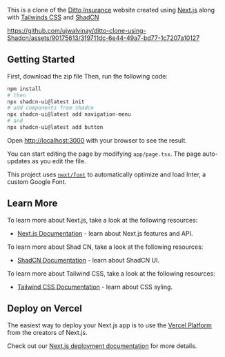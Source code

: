 This is a clone of the [Ditto Insurance](https://joinditto.in/) website created using  [Next.js](https://nextjs.org/) along with [Tailwinds CSS](https://tailwindcss.com/) and [ShadCN](https://ui.shadcn.com/)


https://github.com/ujwalvinay/ditto-clone-using-Shadcn/assets/90175613/3f9711dc-6e44-49a7-bd77-1c7207a10127


## Getting Started

First, download the zip file
Then, run the following code:

```bash
npm install
# then
npx shadcn-ui@latest init
# add components from shadcn
npx shadcn-ui@latest add navigation-menu 
# and
npx shadcn-ui@latest add button
```


Open [http://localhost:3000](http://localhost:3000) with your browser to see the result.

You can start editing the page by modifying `app/page.tsx`. The page auto-updates as you edit the file.

This project uses [`next/font`](https://nextjs.org/docs/basic-features/font-optimization) to automatically optimize and load Inter, a custom Google Font.

## Learn More

To learn more about Next.js, take a look at the following resources:

- [Next.js Documentation](https://nextjs.org/docs) - learn about Next.js features and API.

To learn more about Shad CN, take a look at the following resources:

- [ShadCN Documentation](https://ui.shadcn.com/) - learn about ShadCN UI.

To learn more about Tailwind CSS, take a look at the following resources:

- [Tailwind CSS Documentation](https://tailwindcss.com/) - learn about CSS syling.

## Deploy on Vercel

The easiest way to deploy your Next.js app is to use the [Vercel Platform](https://vercel.com/new?utm_medium=default-template&filter=next.js&utm_source=create-next-app&utm_campaign=create-next-app-readme) from the creators of Next.js.

Check out our [Next.js deployment documentation](https://nextjs.org/docs/deployment) for more details.
